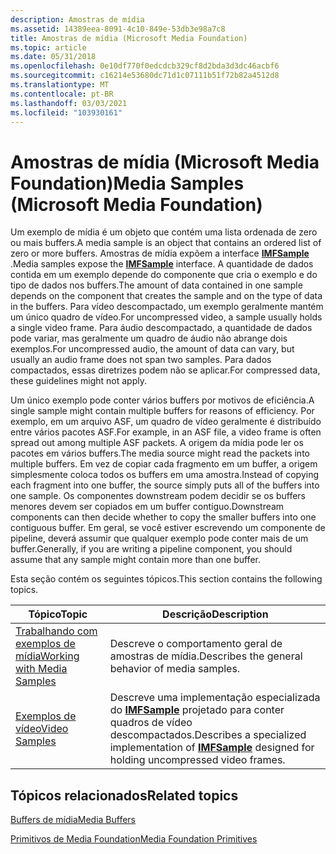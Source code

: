 ```yaml
---
description: Amostras de mídia
ms.assetid: 14389eea-8091-4c10-849e-53db3e98a7c8
title: Amostras de mídia (Microsoft Media Foundation)
ms.topic: article
ms.date: 05/31/2018
ms.openlocfilehash: 0e10df770f0edcdcb329cf8d2bda3d3dc46acbf6
ms.sourcegitcommit: c16214e53680dc71d1c07111b51f72b82a4512d8
ms.translationtype: MT
ms.contentlocale: pt-BR
ms.lasthandoff: 03/03/2021
ms.locfileid: "103930161"
---
```

# <a name="media-samples-microsoft-media-foundation"></a><span data-ttu-id="65799-103">Amostras de mídia (Microsoft Media Foundation)</span><span class="sxs-lookup"><span data-stu-id="65799-103">Media Samples (Microsoft Media Foundation)</span></span>

<span data-ttu-id="65799-104">Um exemplo de mídia é um objeto que contém uma lista ordenada de zero ou mais buffers.</span><span class="sxs-lookup"><span data-stu-id="65799-104">A media sample is an object that contains an ordered list of zero or more buffers.</span></span> <span data-ttu-id="65799-105">Amostras de mídia expõem a interface [**IMFSample**](/windows/desktop/api/mfobjects/nn-mfobjects-imfsample) .</span><span class="sxs-lookup"><span data-stu-id="65799-105">Media samples expose the [**IMFSample**](/windows/desktop/api/mfobjects/nn-mfobjects-imfsample) interface.</span></span> <span data-ttu-id="65799-106">A quantidade de dados contida em um exemplo depende do componente que cria o exemplo e do tipo de dados nos buffers.</span><span class="sxs-lookup"><span data-stu-id="65799-106">The amount of data contained in one sample depends on the component that creates the sample and on the type of data in the buffers.</span></span> <span data-ttu-id="65799-107">Para vídeo descompactado, um exemplo geralmente mantém um único quadro de vídeo.</span><span class="sxs-lookup"><span data-stu-id="65799-107">For uncompressed video, a sample usually holds a single video frame.</span></span> <span data-ttu-id="65799-108">Para áudio descompactado, a quantidade de dados pode variar, mas geralmente um quadro de áudio não abrange dois exemplos.</span><span class="sxs-lookup"><span data-stu-id="65799-108">For uncompressed audio, the amount of data can vary, but usually an audio frame does not span two samples.</span></span> <span data-ttu-id="65799-109">Para dados compactados, essas diretrizes podem não se aplicar.</span><span class="sxs-lookup"><span data-stu-id="65799-109">For compressed data, these guidelines might not apply.</span></span>

<span data-ttu-id="65799-110">Um único exemplo pode conter vários buffers por motivos de eficiência.</span><span class="sxs-lookup"><span data-stu-id="65799-110">A single sample might contain multiple buffers for reasons of efficiency.</span></span> <span data-ttu-id="65799-111">Por exemplo, em um arquivo ASF, um quadro de vídeo geralmente é distribuído entre vários pacotes ASF.</span><span class="sxs-lookup"><span data-stu-id="65799-111">For example, in an ASF file, a video frame is often spread out among multiple ASF packets.</span></span> <span data-ttu-id="65799-112">A origem da mídia pode ler os pacotes em vários buffers.</span><span class="sxs-lookup"><span data-stu-id="65799-112">The media source might read the packets into multiple buffers.</span></span> <span data-ttu-id="65799-113">Em vez de copiar cada fragmento em um buffer, a origem simplesmente coloca todos os buffers em uma amostra.</span><span class="sxs-lookup"><span data-stu-id="65799-113">Instead of copying each fragment into one buffer, the source simply puts all of the buffers into one sample.</span></span> <span data-ttu-id="65799-114">Os componentes downstream podem decidir se os buffers menores devem ser copiados em um buffer contíguo.</span><span class="sxs-lookup"><span data-stu-id="65799-114">Downstream components can then decide whether to copy the smaller buffers into one contiguous buffer.</span></span> <span data-ttu-id="65799-115">Em geral, se você estiver escrevendo um componente de pipeline, deverá assumir que qualquer exemplo pode conter mais de um buffer.</span><span class="sxs-lookup"><span data-stu-id="65799-115">Generally, if you are writing a pipeline component, you should assume that any sample might contain more than one buffer.</span></span>

<span data-ttu-id="65799-116">Esta seção contém os seguintes tópicos.</span><span class="sxs-lookup"><span data-stu-id="65799-116">This section contains the following topics.</span></span>



| <span data-ttu-id="65799-117">Tópico</span><span class="sxs-lookup"><span data-stu-id="65799-117">Topic</span></span>                                                        | <span data-ttu-id="65799-118">Descrição</span><span class="sxs-lookup"><span data-stu-id="65799-118">Description</span></span>                                                                                                              |
|--------------------------------------------------------------|--------------------------------------------------------------------------------------------------------------------------|
| [<span data-ttu-id="65799-119">Trabalhando com exemplos de mídia</span><span class="sxs-lookup"><span data-stu-id="65799-119">Working with Media Samples</span></span>](working-with-media-samples.md) | <span data-ttu-id="65799-120">Descreve o comportamento geral de amostras de mídia.</span><span class="sxs-lookup"><span data-stu-id="65799-120">Describes the general behavior of media samples.</span></span>                                                                         |
| [<span data-ttu-id="65799-121">Exemplos de vídeo</span><span class="sxs-lookup"><span data-stu-id="65799-121">Video Samples</span></span>](video-samples.md)                           | <span data-ttu-id="65799-122">Descreve uma implementação especializada do [**IMFSample**](/windows/desktop/api/mfobjects/nn-mfobjects-imfsample) projetado para conter quadros de vídeo descompactados.</span><span class="sxs-lookup"><span data-stu-id="65799-122">Describes a specialized implementation of [**IMFSample**](/windows/desktop/api/mfobjects/nn-mfobjects-imfsample) designed for holding uncompressed video frames.</span></span> |



 

## <a name="related-topics"></a><span data-ttu-id="65799-123">Tópicos relacionados</span><span class="sxs-lookup"><span data-stu-id="65799-123">Related topics</span></span>

<dl> <dt>

[<span data-ttu-id="65799-124">Buffers de mídia</span><span class="sxs-lookup"><span data-stu-id="65799-124">Media Buffers</span></span>](media-buffers.md)
</dt> <dt>

[<span data-ttu-id="65799-125">Primitivos de Media Foundation</span><span class="sxs-lookup"><span data-stu-id="65799-125">Media Foundation Primitives</span></span>](media-foundation-primitives.md)
</dt> </dl>

 

 



